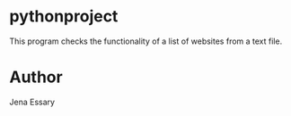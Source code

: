 # pythonproject
This program checks the functionality of a list of websites from a text file.

# Author
Jena Essary
